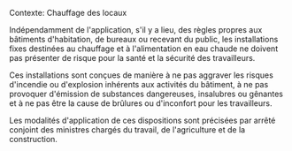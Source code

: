 Contexte: Chauffage des locaux

Indépendamment de l'application, s'il y a lieu, des règles propres aux bâtiments d'habitation, de bureaux ou recevant du public, les installations fixes destinées au chauffage et à l'alimentation en eau chaude ne doivent pas présenter de risque pour la santé et la sécurité des travailleurs.

Ces installations sont conçues de manière à ne pas aggraver les risques d'incendie ou d'explosion inhérents aux activités du bâtiment, à ne pas provoquer d'émission de substances dangereuses, insalubres ou gênantes et à ne pas être la cause de brûlures ou d'inconfort pour les travailleurs.

Les modalités d'application de ces dispositions sont précisées par arrêté conjoint des ministres chargés du travail, de l'agriculture et de la construction.